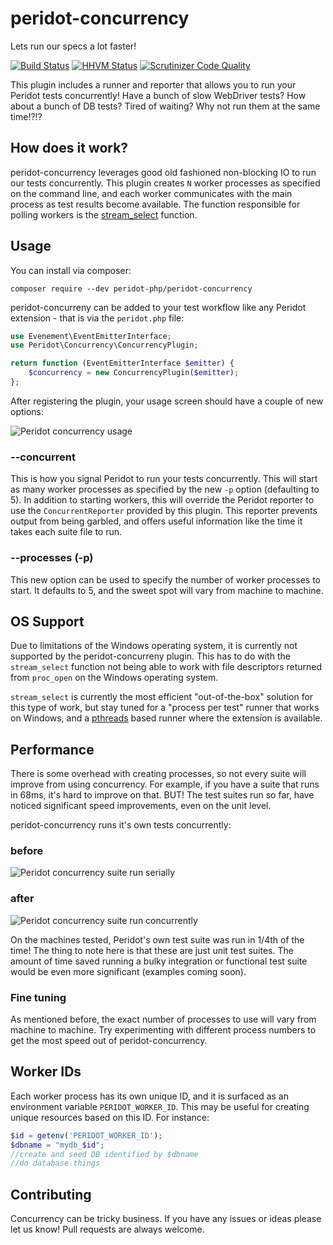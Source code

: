 # peridot-concurrency

Lets run our specs a lot faster!

[![Build Status](https://travis-ci.org/peridot-php/peridot-concurrency.png)](https://travis-ci.org/peridot-php/peridot-concurrency) [![HHVM Status](http://hhvm.h4cc.de/badge/peridot-php/peridot-concurrency.svg)](http://hhvm.h4cc.de/package/peridot-php/peridot-concurrency)
[![Scrutinizer Code Quality](https://scrutinizer-ci.com/g/peridot-php/peridot-concurrency/badges/quality-score.png?b=master)](https://scrutinizer-ci.com/g/peridot-php/peridot-concurrency/?branch=master)

This plugin includes a runner and reporter that allows you to run your Peridot tests concurrently! Have a bunch of slow WebDriver tests? How about a bunch of DB tests? Tired of waiting? Why not run them at the same time!?!?

## How does it work?

peridot-concurrency leverages good old fashioned non-blocking IO to run our tests concurrently. This plugin creates `N` worker processes as specified on the command line, and each worker communicates with the main process as test results become available. The function responsible for polling workers is the [stream_select](http://php.net/manual/en/function.stream-select.php) function.

## Usage

You can install via composer:

```
composer require --dev peridot-php/peridot-concurrency
```

peridot-concurreny can be added to your test workflow like any Peridot extension - that is via the `peridot.php` file:

```php
use Evenement\EventEmitterInterface;
use Peridot\Concurrency\ConcurrencyPlugin;

return function (EventEmitterInterface $emitter) {
    $concurrency = new ConcurrencyPlugin($emitter);
};
```

After registering the plugin, your usage screen should have a couple of new options:

![Peridot concurrency usage](https://raw.github.com/peridot-php/peridot-concurrency/master/usage.png "Peridot concurrency usage")

### --concurrent

This is how you signal Peridot to run your tests concurrently. This will start as many worker processes as specified by the new `-p` option (defaulting to 5). In addition to starting workers, this will override the Peridot reporter to use the `ConcurrentReporter` provided by this plugin. This reporter prevents output from being garbled, and offers useful information like the time it takes each suite file to run.

### --processes (-p)

This new option can be used to specify the number of worker processes to start. It defaults to 5, and the sweet spot will vary from machine to machine.

## OS Support

Due to limitations of the Windows operating system, it is currently not supported by the peridot-concurreny plugin. This has to do with the `stream_select` function not being able to work with file descriptors returned from `proc_open` on the Windows operating system.

`stream_select` is currently the most efficient "out-of-the-box" solution for this type of work, but stay tuned for a "process per test" runner that works on Windows, and a [pthreads](http://php.net/manual/en/book.pthreads.php) based runner where the extension is available.

## Performance

There is some overhead with creating processes, so not every suite will improve from using concurrency. For example, if you have a suite that runs in 68ms, it's hard to improve on that. BUT! The test suites run so far, have noticed significant speed improvements, even on the unit level.

peridot-concurrency runs it's own tests concurrently:

### before

![Peridot concurrency suite run serially](https://raw.github.com/peridot-php/peridot-concurrency/master/dot.png "Peridot concurrency suite run serially")

### after

![Peridot concurrency suite run concurrently](https://raw.github.com/peridot-php/peridot-concurrency/master/concurrent.png "Peridot concurrency suite run concurrently")

On the machines tested, Peridot's own test suite was run in 1/4th of the time! The thing to note here is that these are just unit test suites. The amount of time saved running a bulky integration or functional test suite would be even more significant (examples coming soon).

### Fine tuning

As mentioned before, the exact number of processes to use will vary from machine to machine. Try experimenting with different process numbers to get the most speed out of peridot-concurrency.

## Worker IDs

Each worker process has its own unique ID, and it is surfaced as an environment variable `PERIDOT_WORKER_ID`. This may be useful for creating unique resources based on this ID. For instance:

```php
$id = getenv('PERIDOT_WORKER_ID');
$dbname = "mydb_$id";
//create and seed DB identified by $dbname
//do database things
```

## Contributing

Concurrency can be tricky business. If you have any issues or ideas please let us know! Pull requests are always welcome.
